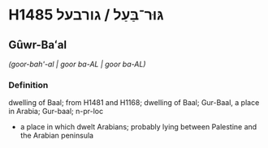 # H1485 גּוּר־בַּעַל / גורבעל

## Gûwr-Baʻal

_(goor-bah'-al | ɡoor ba-AL | ɡoor ba-AL)_

### Definition

dwelling of Baal; from H1481 and H1168; dwelling of Baal; Gur-Baal, a place in Arabia; Gur-baal; n-pr-loc

- a place in which dwelt Arabians; probably lying between Palestine and the Arabian peninsula
